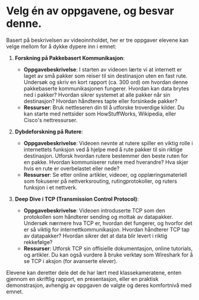 # Velg én av oppgavene, og besvar denne.

Basert på beskrivelsen av videoinnholdet, her er tre oppgaver elevene kan velge mellom for å dykke dypere inn i emnet:

1. **Forskning på Pakkebasert Kommunikasjon**:
   - **Oppgavebeskrivelse**: I starten av videoen lærte vi at internett er laget av små pakker som reiser til sin destinasjon uten en fast rute. Undersøk og skriv en kort rapport (ca. 300 ord) om hvordan denne pakkebaserte kommunikasjonen fungerer. Hvordan kan data brytes ned i pakker? Hvordan sikrer systemet at alle pakker når sin destinasjon? Hvordan håndteres tapte eller forsinkede pakker?
   - **Ressurser**: Bruk nettleseren din til å utforske troverdige kilder. Du kan starte med nettsider som HowStuffWorks, Wikipedia, eller Cisco's nettressurser.

2. **Dybdeforskning på Rutere**:
   - **Oppgavebeskrivelse**: Videoen nevnte at rutere spiller en viktig rolle i internettets funksjon ved å hjelpe med å rute pakker til sin riktige destinasjon. Utforsk hvordan rutere bestemmer den beste ruten for en pakke. Hvordan kommuniserer rutere med hverandre? Hva skjer hvis en rute er overbelastet eller nede?
   - **Ressurser**: Se etter online artikler, videoer, og opplæringsmateriell som fokuserer på nettverksrouting, rutingprotokoller, og ruters funksjon i et nettverk.

3. **Deep Dive i TCP (Transmission Control Protocol)**:
   - **Oppgavebeskrivelse**: Videoen introduserte TCP som den protokollen som håndterer sending og mottak av datapakker. Undersøk nærmere hva TCP er, hvordan det fungerer, og hvorfor det er så viktig for internettkommunikasjon. Hvordan håndterer TCP tap av datapakker? Hvordan sikrer det at data blir levert i riktig rekkefølge?
   - **Ressurser**: Utforsk TCP sin offisielle dokumentasjon, online tutorials, og artikler. Du kan også vurdere å bruke verktøy som Wireshark for å se TCP i aksjon (for avanserte elever).

Elevene kan deretter dele det de har lært med klassekameratene, 
enten gjennom en skriftlig rapport, en presentasjon, eller en praktisk demonstrasjon, 
avhengig av oppgaven de valgte og deres komfortnivå med emnet.
